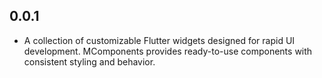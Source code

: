 ## 0.0.1

* A collection of customizable Flutter widgets designed for rapid UI development. MComponents provides ready-to-use components with consistent styling and behavior.
